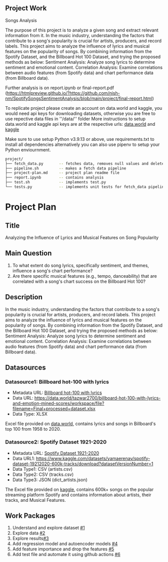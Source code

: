 ## Project Work

Songs Analysis

The purpose of this project is to analyze a given song and extract relevant information from it. In the music industry, understanding the factors that contribute to a song's popularity is crucial for artists, producers, and record labels. 
This project aims to analyze the influence of lyrics and musical features on the popularity of songs. By combining information from the Spotify Dataset, and the Billboard Hot 100 Dataset, and trying the proposed methods as below:
Sentiment Analysis: Analyze song lyrics to determine sentiment and emotional content.
Correlation Analysis: Examine correlations between audio features (from Spotify data) and chart performance data (from Billboard data).


Further analysis is on report.ipynb or final-report.pdf
(https://htmlpreview.github.io/?https://github.com/nish-nm/SpotifySongsSentimentAnalysis/blob/main/project/final-report.html)


To replicate project please create an account on data.world and kaggle, you would need api keys for downloading datasets, otherwise you are free to use repective data files in ''/data/'' folder
More instructions to setup data.world and kaggle api keys are at the respective urls: [data.world](https://developer.data.world/docs/dwapi-spec-stoplight/4ad490cb5668e-api-overview) and [kaggle](https://www.kaggle.com/docs/api)

Make sure to use setup Python v3.9.13 or above, use requirements.txt to install all dependencies alternatively you can also use pipenv to setup your Python enviournment.
```bash
project/
├── fetch_data.py       -- fetches data, removes null values and deletes unneccesary files
├── pipeline.sh         -- makes a fetch data pipeline
├── project-plan.md		-- project plan readme file
├── report.ipynb        -- contains analysis
├── test.sh	            -- implements test.py
└── tests.py            -- implements unit tests for fetch_data pipeline 
```

# Project Plan

## Title
<!-- Give your project a short title. -->
Analyzing the Influence of Lyrics and Musical Features on Song Popularity


## Main Question

<!-- Think about one main question you want to answer based on the data. -->
1. To what extent do song lyrics, specifically sentiment, and themes, influence a song's chart performance?
2. Are there specific musical features (e.g., tempo, danceability) that are correlated with a song's chart success on the Billboard Hot 100?

## Description

<!-- Describe your data science project in max. 200 words. Consider writing about why and how you attempt it. -->
In the music industry, understanding the factors that contribute to a song's popularity is crucial for artists, producers, and record labels. 
This project aims to analyze the influence of lyrics and musical features on the popularity of songs. By combining information from the Spotify Dataset, and the Billboard Hot 100 Dataset, and trying the proposed methods as below:
Sentiment Analysis: Analyze song lyrics to determine sentiment and emotional content.
Correlation Analysis: Examine correlations between audio features (from Spotify data) and chart performance data (from Billboard data).

## Datasources

<!-- Describe each data source you plan to use in a section. Use the prefix "DatasourceX" where X is the id of the data source. -->

### Datasource1: Billboard hot-100 with lyrics
* Metadata URL: [Billboard hot-100 with lyrics](https://data.world/tazwar2700/billboard-hot-100-with-lyrics-and-emotion-mined-scores)
* Data URL: https://data.world/tazwar2700/billboard-hot-100-with-lyrics-and-emotion-mined-scores/workspace/file?filename=Final+processed+dataset.xlsx
* Data Type: XLSX

Excel file provided on [data.world](https://data.world/), contains lyrics and songs in Billboard's top 100 from 1958 to 2020.

### Datasource2: Spotify Dataset 1921-2020
* Metadata URL: [Spotify Dataset 1921-2020](https://www.kaggle.com/datasets/yamaerenay/spotify-dataset-19212020-600k-tracks)
* Data URL1: https://www.kaggle.com/datasets/yamaerenay/spotify-dataset-19212020-600k-tracks/download?datasetVersionNumber=1
* Data Type1: CSV (artists.csv)
* Data Type2: CSV (tracks.csv)
* Data Type3: JSON (dict_artists.json)

The Excel file provided on [kaggle](https://www.kaggle.com/datasets), contains 600k+ songs on the popular streaming platform Spotify and contains information about artists, their tracks, and Musical Features.

## Work Packages

<!-- List of work packages ordered sequentially, each pointing to an issue with more details. -->

1. Understand and explore dataset [#1][i1]
2. Explore data [#2][i2]
3. Explore results[#3][i2]
4. Add regression model and autoencoder models [#4][i2]
5. Add feature importance and drop the features [#5][i2]
6. Add test file and automate it using github actions [#6][i3]

[i1]: https://github.com/nish-nm/made-template/issues/1
[i2]: https://github.com/nish-nm/made-template/issues/2
[i3]: https://github.com/nish-nm/made-template/issues/3

